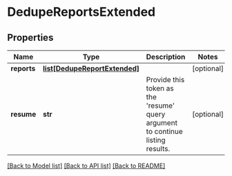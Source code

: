 # DedupeReportsExtended

## Properties
Name | Type | Description | Notes
------------ | ------------- | ------------- | -------------
**reports** | [**list[DedupeReportExtended]**](DedupeReportExtended.md) |  | [optional] 
**resume** | **str** | Provide this token as the &#39;resume&#39; query argument to continue listing results. | [optional] 

[[Back to Model list]](../README.md#documentation-for-models) [[Back to API list]](../README.md#documentation-for-api-endpoints) [[Back to README]](../README.md)


